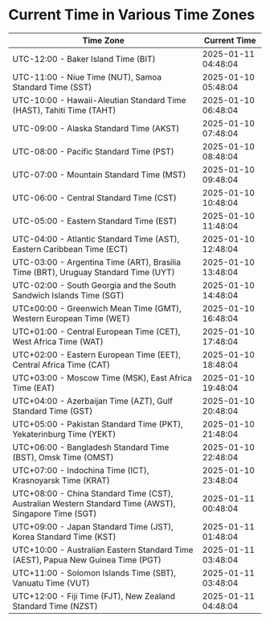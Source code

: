 # Current Time in Various Time Zones

| Time Zone | Current Time |
|-----------|--------------|
| UTC-12:00 - Baker Island Time (BIT) | 2025-01-11 04:48:04 |
| UTC-11:00 - Niue Time (NUT), Samoa Standard Time (SST) | 2025-01-10 05:48:04 |
| UTC-10:00 - Hawaii-Aleutian Standard Time (HAST), Tahiti Time (TAHT) | 2025-01-10 06:48:04 |
| UTC-09:00 - Alaska Standard Time (AKST) | 2025-01-10 07:48:04 |
| UTC-08:00 - Pacific Standard Time (PST) | 2025-01-10 08:48:04 |
| UTC-07:00 - Mountain Standard Time (MST) | 2025-01-10 09:48:04 |
| UTC-06:00 - Central Standard Time (CST) | 2025-01-10 10:48:04 |
| UTC-05:00 - Eastern Standard Time (EST) | 2025-01-10 11:48:04 |
| UTC-04:00 - Atlantic Standard Time (AST), Eastern Caribbean Time (ECT) | 2025-01-10 12:48:04 |
| UTC-03:00 - Argentina Time (ART), Brasília Time (BRT), Uruguay Standard Time (UYT) | 2025-01-10 13:48:04 |
| UTC-02:00 - South Georgia and the South Sandwich Islands Time (SGT) | 2025-01-10 14:48:04 |
| UTC±00:00 - Greenwich Mean Time (GMT), Western European Time (WET) | 2025-01-10 16:48:04 |
| UTC+01:00 - Central European Time (CET), West Africa Time (WAT) | 2025-01-10 17:48:04 |
| UTC+02:00 - Eastern European Time (EET), Central Africa Time (CAT) | 2025-01-10 18:48:04 |
| UTC+03:00 - Moscow Time (MSK), East Africa Time (EAT) | 2025-01-10 19:48:04 |
| UTC+04:00 - Azerbaijan Time (AZT), Gulf Standard Time (GST) | 2025-01-10 20:48:04 |
| UTC+05:00 - Pakistan Standard Time (PKT), Yekaterinburg Time (YEKT) | 2025-01-10 21:48:04 |
| UTC+06:00 - Bangladesh Standard Time (BST), Omsk Time (OMST) | 2025-01-10 22:48:04 |
| UTC+07:00 - Indochina Time (ICT), Krasnoyarsk Time (KRAT) | 2025-01-10 23:48:04 |
| UTC+08:00 - China Standard Time (CST), Australian Western Standard Time (AWST), Singapore Time (SGT) | 2025-01-11 00:48:04 |
| UTC+09:00 - Japan Standard Time (JST), Korea Standard Time (KST) | 2025-01-11 01:48:04 |
| UTC+10:00 - Australian Eastern Standard Time (AEST), Papua New Guinea Time (PGT) | 2025-01-11 03:48:04 |
| UTC+11:00 - Solomon Islands Time (SBT), Vanuatu Time (VUT) | 2025-01-11 03:48:04 |
| UTC+12:00 - Fiji Time (FJT), New Zealand Standard Time (NZST) | 2025-01-11 04:48:04 |
